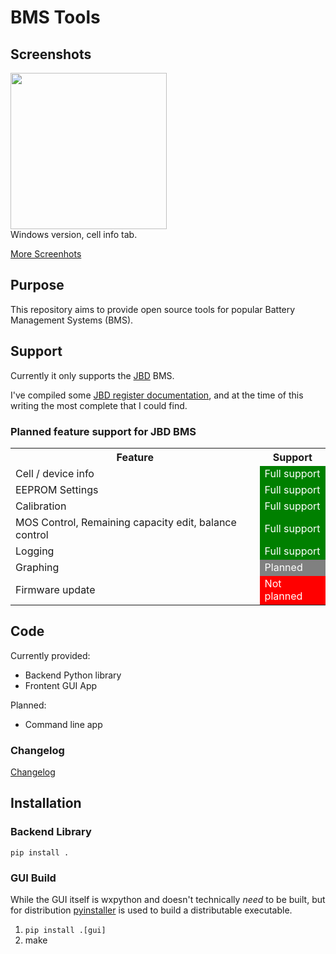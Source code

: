 # BMS Tools

## Screenshots

<a href="img/windows-info-screenshot.png"><img src="img/windows-info-screenshot.png" width="250"/></a><br>
Windows version, cell info tab.

[More Screenhots](SCREENSHOTS.md)


## Purpose
This repository aims to provide open source tools for popular Battery Management Systems (BMS).  

## Support
Currently it only supports the [JBD](https://www.lithiumbatterypcb.com/) BMS.

I've compiled some [JBD register documentation](JBD_REGISTER_MAP.md), and at the time of this writing the most complete that I could find.

### Planned feature support for JBD BMS

<table>
  <tr>
    <th>Feature</th><th>Support</th>
  </tr>
  <tr>
    <td>Cell / device info</td><td bgcolor="green"><font color="white">Full support</text></td>
  </tr>
  <tr>
    <td>EEPROM Settings</td><td bgcolor="green"><font color="white">Full support</font></td>
  </tr>
  <tr>
    <td>Calibration</td><td bgcolor="green"><font color="white">Full support</font></td>
  </tr>
  <tr>
    <td>MOS Control, Remaining capacity edit, balance control</td><td bgcolor="green"><font color="white">Full support</font></td>
  </tr>
  <tr>
    <td>Logging</td><td bgcolor="green"><font color="white">Full support</font></td>
  </tr>
  <tr>
    <td>Graphing</td><td bgcolor="#808080"><font color="white">Planned</font></td>
  </tr>
  <tr>
    <td>Firmware update</td><td bgcolor="red"><font color="white">Not planned</text></td>
  </tr>
</table>

## Code

Currently provided:

* Backend Python library 
* Frontent GUI App

Planned:

* Command line app

### Changelog
[Changelog](CHANGELOG.md)

## Installation

### Backend Library

`pip install .`

### GUI Build

While the GUI itself is wxpython and doesn't technically _need_ to be built, but for distribution 
 [pyinstaller](https://www.pyinstaller.org/) is used to build a distributable executable.

1. `pip install .[gui]`
1. make








